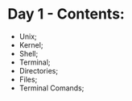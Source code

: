 # Day 1 - Contents: 

* Unix; 
* Kernel; 
* Shell; 
* Terminal; 
* Directories; 
* Files; 
* Terminal Comands; 
